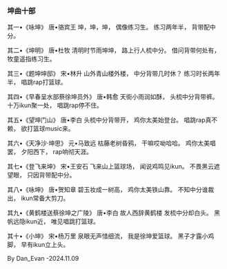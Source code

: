 ### 坤曲十部
其一•《咏坤》
唐•骆宾王
坤，坤，坤，
偶像练习生。
练习两年半，
背带配中分。

其二•《坤明》
唐•杜牧
清明时节雨坤坤，
路上行人梳中分。
借问背带何处有，
牧童遥指练习生。

其三•《题坤坤邸》
宋•林升
山外青山楼外楼，
中分背带几时休？
练习时长两年半，
唱跳rap打篮球。

其四•《早春呈水部蔡徐坤员外》
唐•韩愈
天街小雨润如酥，
头梳中分背带裤。
十万ikun聚一处，
唱跳rap停不住。

其五•《望坤门山》
唐•李白
头梳中分背带开，
鸡你太美始登台。
唱跳rap真不赖，
欲打篮球music来。

其六•《天净沙·坤思》
元•马致远
枯藤老树昏鸦，
干嘛哎呦哈哈。
鸡你太美唱罢，
夕阳西下，
rap响彻天涯。

其七•《登飞来坤》
宋•王安石
飞来山上篮球场，
闻说鸡鸣见ikun。
不畏黑云遮望眼，
只因背带配中分。

其八•《咏坤》
唐•贺知章
碧玉妆成一树高，
鸡你太美铁山靠。
不知中分谁裁出，
ikun常备大剪刀。

其九•《黄鹤楼送蔡徐坤之广陵》
唐•李白
故人西辞黄鹤楼
发梳中分却白头。
黑帆远隐ikun近，
唯见唱跳打篮球。

其十•《小坤》
宋•杨万里
泉眼无声惜细流，
我是徐坤爱篮球。
黑子才露小鸡脚，
早有ikun立上头。

By Dan_Evan
-2024.11.09